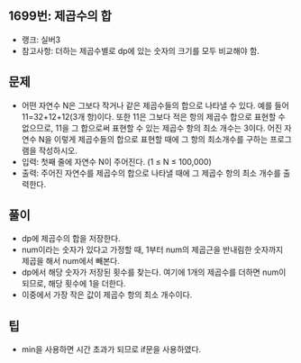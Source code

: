 <h2>1699번: 제곱수의 합</h2>
<ul>
  <li>랭크: 실버3</li>
  <li>참고사항: 더하는 제곱수별로 dp에 있는 숫자의 크기를 모두 비교해야 함.</li>
</ul>
<h2>문제</h2>
<ul>
  <li>어떤 자연수 N은 그보다 작거나 같은 제곱수들의 합으로 나타낼 수 있다. 예를 들어 11=32+12+12(3개 항)이다. 또한 11은 그보다 적은 항의 제곱수 합으로 표현할 수 없으므로, 11을 그 합으로써 표현할 수 있는 제곱수 항의 최소 개수는 3이다. 어진 자연수 N을 이렇게 제곱수들의 합으로 표현할 때에 그 항의 최소개수를 구하는 프로그램을 작성하시오.</li>
  <li>입력: 첫째 줄에 자연수 N이 주어진다. (1 ≤ N ≤ 100,000)</li>
  <li>출력: 주어진 자연수를 제곱수의 합으로 나타낼 때에 그 제곱수 항의 최소 개수를 출력한다.</li>
</ul>
<h2>풀이</h2>
<ul>
  <li>dp에 제곱수의 합을 저장한다. </li>
  <li>num이라는 숫자가 있다고 가정할 때, 1부터 num의 제곱근을 반내림한 숫자까지 제곱을 해서 num에서 빼본다.</li>
  <li>dp에서 해당 숫자가 저장된 횟수를 찾는다. 여기에 1개의 제곱수를 더하면 num이 되므로, 해당 횟수에 1을 더한다.</li>
  <li>이중에서 가장 작은 값이 제곱수 항의 최소 개수이다.</li>
</ul>
<h2>팁</h2>
<ul>
  <li>min을 사용하면 시간 초과가 되므로 if문을 사용하였다.</li>
</ul>
